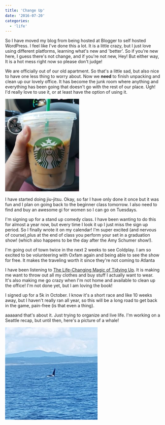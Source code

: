 ```yaml
---
title: 'Change Up'
date: '2016-07-20'
categories:
  - 'life'
---
```


So I have moved my blog from being hosted at Blogger to self hosted WordPress. I feel like I've done this a lot. It is a little crazy, but I just love using different platforms, learning what's new and 'better'. So if you're new here, I guess there's not change, and if you're not new, Hey! But either way, It is a hot mess right now so please don't judge!

We are officially out of our old apartment. So that's a little sad, but also nice to have one less thing to worry about. Now we **need** to finish unpacking and clean up our lovely office. It has become the junk room where anything and everything has been going that doesn't go with the rest of our place. Ugh! I'd really love to use it, or at least have the option of using it.

![IMG_20160719_080907](images/IMG_20160719_080907-240x300.jpg)

I have started doing jiu-jitsu. Okay, so far I have only done it once but it was fun and I plan on going back to the beginner class tomorrow. I also need to find and buy an awesome gi for women so I can go on Tuesdays.

I'm signing up for a stand up comedy class. I have been wanting to do this for almost a year now, but every time I look it up I just miss the sign up period. So I finally wrote it on my calendar! I'm super excited (and nervous of course),plus at the end of class you perform your set in a graduation show! (which also happens to be the day after the Amy Schumer show!).

I'm going out of town twice in the next 2 weeks to see Coldplay. I am so excited to be volunteering with Oxfam again and being able to see the show for free. It makes the traveling worth it since they're not coming to Atlanta

I have been listening to [The Life-Changing Magic of Tidying Up](https://www.amazon.com/Life-Changing-Magic-Tidying-Decluttering-Organizing/dp/1607747308). It is making me want to throw out all my clothes and buy stuff I actually want to wear. It's also making me go crazy when I'm not home and available to clean up the office! I'm not done yet, but I am loving the book!

I signed up for a 5k in October. I know it's a short race and like 10 weeks away, but I haven't really ran all year, so this will be a long road to get back in the game, pain-free (is that even a thing).

aaaaand that's about it. Just trying to organize and live life. I'm working on a Seattle recap, but until then, here's a picture of a whale!

![IMG_20160714_164104](images/IMG_20160714_164104-300x300.jpg)

